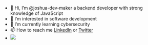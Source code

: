 - 👋 Hi, I’m @joshua-dev-maker a backend developer with strong knowledge of JavaScript 
- 👀 I’m interested in software development 
- 🌱 I’m currently learning cybersecurity 
- 📫 How to reach me [LinkedIn](https://linkedin.com/in/joshua-ojo-oluwatobi) or [Twitter](twitter.com/misterOluwa)
- <img 
   src="https://github-readme-stats.vercel.app/api?username=joshua-dev-maker&show_icons=true&theme=tokyonight" 
/>

<!---
joshua-dev-maker/joshua-dev-maker is a ✨ special ✨ repository because its `README.md` (this file) appears on your GitHub profile.
You can click the Preview link to take a look at your changes.
--->
